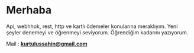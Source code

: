 # Merhaba

Api, webhhok, rest, http ve kartlı ödemeler konularına meraklıyım. Yeni şeyler denemeyi ve öğrenmeyi seviyorum. Öğrendiğim kadarını yazıyorum.

Mail : **kurtulussahin@gmail.com**








